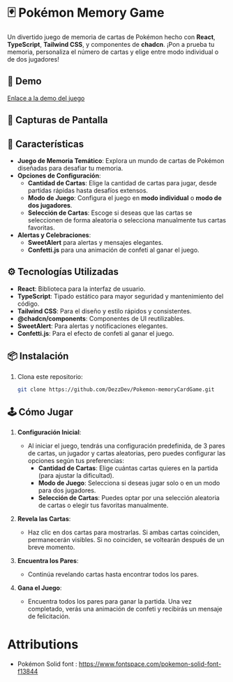 # 🃏 Pokémon Memory Game

Un divertido juego de memoria de cartas de Pokémon hecho con **React**, **TypeScript**, **Tailwind CSS**, y componentes de **chadcn**. ¡Pon a prueba tu memoria, personaliza el número de cartas y elige entre modo individual o de dos jugadores!


## 🚀 Demo

[Enlace a la demo del juego](https://dezzdev.github.io/Pokemon-memoryCardGame/)

## 📸 Capturas de Pantalla

<!-- ![Captura del Juego](/public/CapturaPokemonMemoriGame.webp)
![Captura de Victoria](/public/CapturaPokemonMemoriGame2.webp) -->

## 📝 Características

- **Juego de Memoria Temático**: Explora un mundo de cartas de Pokémon diseñadas para desafiar tu memoria.
- **Opciones de Configuración**:
  - **Cantidad de Cartas**: Elige la cantidad de cartas para jugar, desde partidas rápidas hasta desafíos extensos.
  - **Modo de Juego**: Configura el juego en **modo individual** o **modo de dos jugadores**.
  - **Selección de Cartas**: Escoge si deseas que las cartas se seleccionen de forma aleatoria o selecciona manualmente tus cartas favoritas.
- **Alertas y Celebraciones**:
  - **SweetAlert** para alertas y mensajes elegantes.
  - **Confetti.js** para una animación de confeti al ganar el juego.


## ⚙️ Tecnologías Utilizadas

- **React**: Biblioteca para la interfaz de usuario.
- **TypeScript**: Tipado estático para mayor seguridad y mantenimiento del código.
- **Tailwind CSS**: Para el diseño y estilo rápidos y consistentes.
- **@chadcn/components**: Componentes de UI reutilizables.
- **SweetAlert**: Para alertas y notificaciones elegantes.
- **Confetti.js**: Para el efecto de confeti al ganar el juego.

## 📦 Instalación

1. Clona este repositorio:

   ```bash
   git clone https://github.com/DezzDev/Pokemon-memoryCardGame.git

## 🕹️ Cómo Jugar

1. **Configuración Inicial**:
   - Al iniciar el juego, tendrás una configuración predefinida, de 3 pares de cartas, un jugador y cartas aleatorias, pero puedes configurar las opciones según tus preferencias:
     - **Cantidad de Cartas**: Elige cuántas cartas quieres en la partida (para ajustar la dificultad).
     - **Modo de Juego**: Selecciona si deseas jugar solo o en un modo para dos jugadores.
     - **Selección de Cartas**: Puedes optar por una selección aleatoria de cartas o elegir tus favoritas manualmente.
   
2. **Revela las Cartas**:
   - Haz clic en dos cartas para mostrarlas. Si ambas cartas coinciden, permanecerán visibles. Si no coinciden, se voltearán después de un breve momento.

3. **Encuentra los Pares**:
   - Continúa revelando cartas hasta encontrar todos los pares.

4. **Gana el Juego**:
   - Encuentra todos los pares para ganar la partida. Una vez completado, verás una animación de confeti y recibirás un mensaje de felicitación.

# Attributions 
- Pokémon Solid font : https://www.fontspace.com/pokemon-solid-font-f13844

